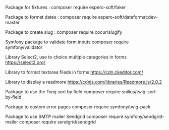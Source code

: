 Package for fixtures :
composer require espero-soft/faker

Package to format dates :
composer require espero-soft/dateformat:dev-master

Package to create slug :
composer require cocur/slugify

Symfony package to validate form inputs
composer require symfony/validator

Library Select2, use to choice multiple categories in forms
https://select2.org/

Library to format textarea fileds in forms
https://cdn.ckeditor.com/

Library to display a readmore
https://cdnjs.com/libraries/Readmore.js/2.0.2

Package to use the Twig sort by field
composer require snilius/twig-sort-by-field

Package to custom error pages
composer require symfony/twig-pack

Package to use SMTP mailer Sendgrid
composer require symfony/sendgrid-mailer
composer require sendgrid/sendgrid